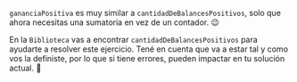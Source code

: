 `gananciaPositiva` es muy similar a `cantidadDeBalancesPositivos`, solo que ahora necesitas una sumatoria en vez de un contador. :wink:

En la `Biblioteca` vas a encontrar `cantidadDeBalancesPositivos` para ayudarte a resolver este ejercicio. Tené en cuenta que va a estar tal y como vos la definiste, por lo que si tiene errores, pueden impactar en tu solución actual. :eyes: